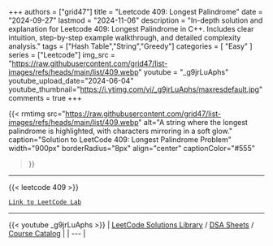
+++
authors = ["grid47"]
title = "Leetcode 409: Longest Palindrome"
date = "2024-09-27"
lastmod = "2024-11-06"
description = "In-depth solution and explanation for Leetcode 409: Longest Palindrome in C++. Includes clear intuition, step-by-step example walkthrough, and detailed complexity analysis."
tags = ["Hash Table","String","Greedy"]
categories = [
    "Easy"
]
series = ["Leetcode"]
img_src = "https://raw.githubusercontent.com/grid47/list-images/refs/heads/main/list/409.webp"
youtube = "_g9jrLuAphs"
youtube_upload_date="2024-06-04"
youtube_thumbnail="https://i.ytimg.com/vi/_g9jrLuAphs/maxresdefault.jpg"
comments = true
+++


{{< rmtimg 
    src="https://raw.githubusercontent.com/grid47/list-images/refs/heads/main/list/409.webp" 
    alt="A string where the longest palindrome is highlighted, with characters mirroring in a soft glow."
    caption="Solution to LeetCode 409: Longest Palindrome Problem"
    width="900px"
    borderRadius="8px"
    align="center" 
    captionColor="#555"
>}}
---
{{< leetcode 409 >}}

[`Link to LeetCode Lab`](https://leetcode.com/problems/longest-palindrome/description/)

---
{{< youtube _g9jrLuAphs >}}
| [LeetCode Solutions Library](https://grid47.xyz/leetcode/) / [DSA Sheets](https://grid47.xyz/sheets/) / [Course Catalog](https://grid47.xyz/courses/) |
| --- |
